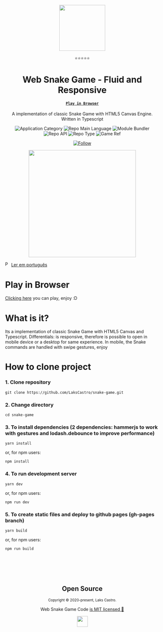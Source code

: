 <p align="center">
  <img src="/src/assets/logo.svg" width="150" />
</p>
<p align="center">⭐⭐⭐⭐⭐</p>
<h1 align="center">Web Snake Game - Fluid and Responsive</h1>
<h4 align="center"><a href="https://lakscastro.github.io/anime-dart"><code>Play in Browser</code></a></h4>
<p align="center">A implementation of classic Snake Game with HTML5 Canvas Engine. Written in Typescript</p>
<p align="center">
  <img  src="https://img.shields.io/badge/category-gamedev-orange" alt="Application Category" />
  <img  src="https://img.shields.io/badge/language-typescript-blue" alt="Repo Main Language" />
  <img  src="https://img.shields.io/badge/bundler-parcel-blueviolet" alt="Module Bundler" />
  <img  src="https://img.shields.io/badge/architecture-factory_functions-blueviolet" alt="Repo API" />
  <img  src="https://img.shields.io/badge/type-project-success" alt="Repo Type" />
  <img  src="https://img.shields.io/badge/name-snake_game-green" alt="Game Ref" />
</p>

<p align="center">
  <a href="https://www.linkedin.com/in/lakscastro" target="_blank">
    <img src="https://img.shields.io/twitter/url?label=Connect%20%40LaksCastro&logo=linkedin&url=https%3A%2F%2Fwww.twitter.com%2Flakscastro%2F" alt="Follow" />
  </a>
</p>

<p align="center">
  <img src="./src/assets/snake-game-printscreen.png" width="350">
</p>

<p>
  <img src="./src/assets/pt-br.png" alt="Portuguese" height="16">
  <a href="https://github.com/LaksCastro/snake-game/blob/master/README-ptbr.md">Ler em português</a>
</p>

# Play in Browser

[Clicking here](https://lakscastro.github.io/snake-game/) you can play, enjoy :D

# What is it?
Its a implementation of classic Snake Game with HTML5 Canvas and Typescript. Differentials: is responsive, therefore is possible to open in mobile device or a desktop for same experience. In mobile, the Snake commands are handled with swipe gestures, enjoy

# How to clone project

### 1. Clone repository

```
git clone https://github.com/LaksCastro/snake-game.git
```

### 2. Change directory

```
cd snake-game
```

### 3. To install dependencies (2 dependencies: hammerjs to work with gestures and lodash.debounce to improve performance)
```
yarn install
```
or, for npm users:
```
npm install
```

### 4. To run development server

```
yarn dev
```
or, for npm users:  
```
npm run dev
```

### 5. To create static files and deploy to github pages (gh-pages branch)

```
yarn build
```
or, for npm users:  
```
npm run build
```

<br>
<br>
<br>
<br>

<h2 align="center">
  Open Source
</h2>
<p align="center">
  <sub>Copyright © 2020-present, Laks Castro.</sub>
</p>
<p align="center">Web Snake Game Code <a href="https://github.com/LaksCastro/anime-dart/blob/master/LICENSE.md">is MIT licensed 💖</a></p>
<p align="center">
  <img src="./src/assets/logo64.png" width="35" />
</p>
